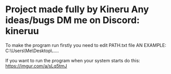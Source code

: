 Project made fully by Kineru
Any ideas/bugs DM me on Discord: kineruu
========================================

To make the program run firstly you need to edit PATH.txt file
AN EXAMPLE:
C:\\Users\\Me\\Desktop\\.....

If you want to run the program when your system starts do this:
https://imgur.com/a/sLq5tmJ
